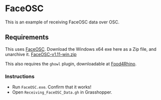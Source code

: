 # FaceOSC

This is an example of receiving FaceOSC data over OSC.


## Requirements

This uses [FaceOSC](https://github.com/kylemcdonald/ofxFaceTracker/releases). Download the Windows x64 exe here as a Zip file, and unarchive it.
[FaceOSC-v1.11-win.zip](https://github.com/kylemcdonald/ofxFaceTracker/releases/download/v1.1/FaceOSC-v1.11-win.zip)

This also requires the `ghowl` plugin, downloadable at [Food4Rhino](https://www.food4rhino.com/app/ghowl).


### Instructions

- Run `FaceOSC.exe`. Confirm that it works!
- Open `Receiving_FaceOSC_Data.gh` in Grasshopper.



